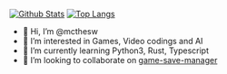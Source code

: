 [![Github Stats](https://github-readme-stats.vercel.app/api?bg_color=0000&title_color=4C71F1&text_color=8A919F&line_height=24&border_color=8884&username=mcthesw&hide=contribs&show_icons=true&count_private=true)](https://github.com/anuraghazra/github-readme-stats)
[![Top Langs](https://github-readme-stats.vercel.app/api/top-langs/?bg_color=0000&title_color=4C71F1&text_color=8A919F&card_width=240&border_color=8884&username=mcthesw&layout=compact&exclude_repo=mcthesw.github.io)](https://github.com/anuraghazra/github-readme-stats)
- 👋 Hi, I’m @mcthesw
- 👀 I’m interested in Games, Video codings and AI
- 🌱 I’m currently learning Python3, Rust, Typescript
- 💞️ I’m looking to collaborate on [game-save-manager](https://github.com/mcthesw/game-save-manager)
